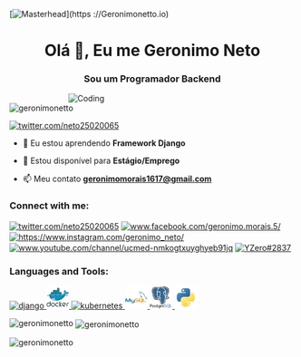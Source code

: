 [![Masterhead](https://miro.medium.com/max/1272/1*ZSVmWGcc1weENb0ShawWxw/s1600/2000_600px.gif)](https ://Geronimonetto.io)
<h1 align="center">Olá 👋, Eu me Geronimo Neto</h1>
<h3 align="center">Sou um Programador Backend </h3>
<img align="right" alt="Coding" width="400" src="https://user-images.githubusercontent.com/52280124/140497722-2495afbd-f2a9-4462-955f-f711bc90254a.gif">

<p align="left"> <img src="https://komarev.com/ghpvc/?username=geronimonetto&label=Profile%20views&color=0e75b6&style=flat" alt="geronimonetto" /> </p>

<p align="left"> <a href="https://twitter.com/twitter.com/neto25020065" target="blank"><img src="https://img.shields.io/twitter/follow/twitter.com/neto25020065?logo=twitter&style=for-the-badge" alt="twitter.com/neto25020065" /></a> </p>

- 🌱 Eu estou aprendendo **Framework Django**

- 🤝 Estou disponível para **Estágio/Emprego**

- 📫 Meu contato **geronimomorais1617@gmail.com**

<h3 align="left">Connect with me:</h3>
<p align="left">
<a href="https://twitter.com/twitter.com/neto25020065" target="blank"><img align="center" src="https://raw.githubusercontent.com/rahuldkjain/github-profile-readme-generator/master/src/images/icons/Social/twitter.svg" alt="twitter.com/neto25020065" height="30" width="40" /></a>
<a href="https://fb.com/www.facebook.com/geronimo.morais.5/" target="blank"><img align="center" src="https://raw.githubusercontent.com/rahuldkjain/github-profile-readme-generator/master/src/images/icons/Social/facebook.svg" alt="www.facebook.com/geronimo.morais.5/" height="30" width="40" /></a>
<a href="https://instagram.com/https://www.instagram.com/geronimo_neto/" target="blank"><img align="center" src="https://raw.githubusercontent.com/rahuldkjain/github-profile-readme-generator/master/src/images/icons/Social/instagram.svg" alt="https://www.instagram.com/geronimo_neto/" height="30" width="40" /></a>
<a href="https://www.youtube.com/c/www.youtube.com/channel/ucmed-nmkogtxuyghyeb91jq" target="blank"><img align="center" src="https://raw.githubusercontent.com/rahuldkjain/github-profile-readme-generator/master/src/images/icons/Social/youtube.svg" alt="www.youtube.com/channel/ucmed-nmkogtxuyghyeb91jq" height="30" width="40" /></a>
<a href="https://discord.gg/YZero#2837" target="blank"><img align="center" src="https://raw.githubusercontent.com/rahuldkjain/github-profile-readme-generator/master/src/images/icons/Social/discord.svg" alt="YZero#2837" height="30" width="40" /></a>
</p>

<h3 align="left">Languages and Tools:</h3>
<p align="left"> <a href="https://www.djangoproject.com/" target="_blank" rel="noreferrer"> <img src="https://cdn.worldvectorlogo.com/logos/django.svg" alt="django" width="40" height="40"/> </a> <a href="https://www.docker.com/" target="_blank" rel="noreferrer"> <img src="https://raw.githubusercontent.com/devicons/devicon/master/icons/docker/docker-original-wordmark.svg" alt="docker" width="40" height="40"/> </a> <a href="https://kubernetes.io" target="_blank" rel="noreferrer"> <img src="https://www.vectorlogo.zone/logos/kubernetes/kubernetes-icon.svg" alt="kubernetes" width="40" height="40"/> </a> <a href="https://www.mysql.com/" target="_blank" rel="noreferrer"> <img src="https://raw.githubusercontent.com/devicons/devicon/master/icons/mysql/mysql-original-wordmark.svg" alt="mysql" width="40" height="40"/> </a> <a href="https://www.postgresql.org" target="_blank" rel="noreferrer"> <img src="https://raw.githubusercontent.com/devicons/devicon/master/icons/postgresql/postgresql-original-wordmark.svg" alt="postgresql" width="40" height="40"/> </a> <a href="https://www.python.org" target="_blank" rel="noreferrer"> <img src="https://raw.githubusercontent.com/devicons/devicon/master/icons/python/python-original.svg" alt="python" width="40" height="40"/> </a> </p>

<p><img align="left" src="https://github-readme-stats.vercel.app/api/top-langs?username=geronimonetto&show_icons=true&locale=en&layout=compact" alt="geronimonetto" /></p>

<p>&nbsp;<img align="center" src="https://github-readme-stats.vercel.app/api?username=geronimonetto&show_icons=true&locale=en" alt="geronimonetto" /></p>

<p><img align="center" src="https://github-readme-streak-stats.herokuapp.com/?user=geronimonetto&" alt="geronimonetto" /></p>
